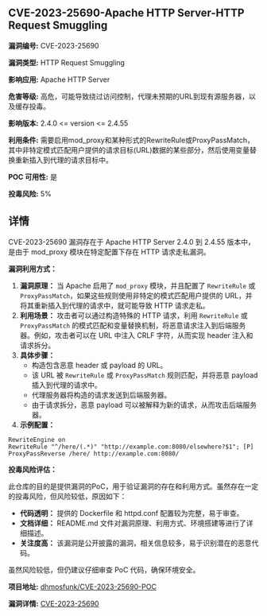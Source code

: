 ## CVE-2023-25690-Apache HTTP Server-HTTP Request Smuggling

**漏洞编号:** CVE-2023-25690

**漏洞类型:** HTTP Request Smuggling

**影响应用:** Apache HTTP Server

**危害等级:** 高危，可能导致绕过访问控制，代理未预期的URL到现有源服务器，以及缓存投毒。

**影响版本:** 2.4.0 <= version <= 2.4.55

**利用条件:** 需要启用mod_proxy和某种形式的RewriteRule或ProxyPassMatch，其中非特定模式匹配用户提供的请求目标(URL)数据的某些部分，然后使用变量替换重新插入到代理的请求目标中。

**POC 可用性:** 是

**投毒风险:** 5%

## 详情

CVE-2023-25690 漏洞存在于 Apache HTTP Server 2.4.0 到 2.4.55 版本中，是由于 mod_proxy 模块在特定配置下存在 HTTP 请求走私漏洞。

**漏洞利用方式：**

1.  **漏洞原理：** 当 Apache 启用了 `mod_proxy` 模块，并且配置了 `RewriteRule` 或 `ProxyPassMatch`，如果这些规则使用非特定的模式匹配用户提供的 URL，并将其重新插入到代理的请求中，就可能导致 HTTP 请求走私。
2.  **利用场景：**  攻击者可以通过构造特殊的 HTTP 请求，利用 `RewriteRule` 或 `ProxyPassMatch` 的模式匹配和变量替换机制，将恶意请求注入到后端服务器。例如，攻击者可以在 URL 中注入 CRLF 字符，从而实现 header 注入和请求拆分。
3.  **具体步骤：**
    *   构造包含恶意 header 或 payload 的 URL。
    *   该 URL 被 `RewriteRule` 或 `ProxyPassMatch` 规则匹配，并将恶意 payload 插入到代理的请求中。
    *   代理服务器将构造的请求发送到后端服务器。
    *   由于请求拆分，恶意 payload 可以被解释为新的请求，从而攻击后端服务器。
4.  **示例配置：**

```
RewriteEngine on
RewriteRule "^/here/(.*)" "http://example.com:8080/elsewhere?$1"; [P]
ProxyPassReverse /here/ http://example.com:8080/
```

**投毒风险评估：**

此仓库的目的是提供漏洞的PoC，用于验证漏洞的存在和利用方式。虽然存在一定的投毒风险，但风险较低，原因如下：

*   **代码透明：** 提供的 Dockerfile 和 httpd.conf 配置较为完整，易于审查。
*   **文档详细：** README.md 文件对漏洞原理、利用方式、环境搭建等进行了详细描述。
*   **关注度高：**  该漏洞是公开披露的漏洞，相关信息较多，易于识别潜在的恶意代码。

虽然风险较低，但仍建议仔细审查 PoC 代码，确保环境安全。

**项目地址:** [dhmosfunk/CVE-2023-25690-POC](https://github.com/dhmosfunk/CVE-2023-25690-POC)

**漏洞详情:** [CVE-2023-25690](https://nvd.nist.gov/vuln/detail/CVE-2023-25690)